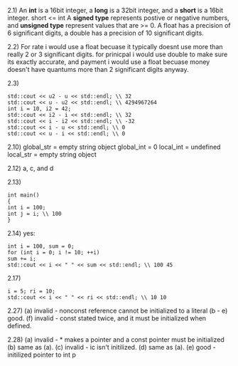 
2.1) An **int** is a 16bit integer, a **long** is a 32bit integer, and a **short** is a 16bit integer.
short <= int
A **signed type** represents postive or negative numbers, and **unsigned type** represent values
that are >= 0.
A float has a precision of 6 significant digits, a double has a precision of 10 significant digits.

2.2) For rate i would use a float becuase it typically doesnt use more than really 2 or 3 significant digits.
for prinicpal i would use double to make sure its exactly accurate, and payment i would 
use a float becuase money doesn't have quantums more than 2 significant digits anyway.

2.3)
```unsigned u = 10, u2 = 42;
std::cout << u2 - u << std::endl; \\ 32
std::cout << u - u2 << std::endl; \\ 4294967264
int i = 10, i2 = 42;
std::cout << i2 - i << std::endl; \\ 32
std::cout << i - i2 << std::endl; \\ -32
std::cout << i - u << std::endl; \\ 0
std::cout << u - i << std::endl; \\ 0
```

2.10) global_str = empty string object
global_int = 0
local_int = undefined
local_str = empty string object

2.12) a, c, and d

2.13) 
```int i = 42;
int main()
{
int i = 100;
int j = i; \\ 100
}

```

2.14) yes:
```
int i = 100, sum = 0;
for (int i = 0; i != 10; ++i)
sum += i;
std::cout << i << " " << sum << std::endl; \\ 100 45

```

2.17) 
```int i, &ri = i;
i = 5; ri = 10;
std::cout << i << " " << ri << std::endl; \\ 10 10
```

2.27) (a) invalid - nonconst reference cannot be initialized to a literal
(b - e) good. (f) invalid - const stated twice, and it must be initialized when defined.

2.28) (a) invalid - * makes a pointer and a const pointer must be initialized
(b) same as (a). (c) invalid - ic isn't initilized. 
(d) same as (a). (e) good - initilized pointer to int p


